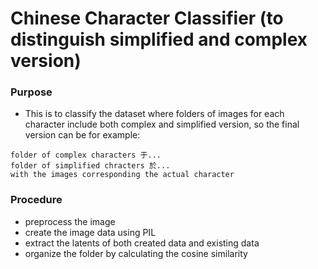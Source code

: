 # Chinese Character Classifier (to distinguish simplified and complex version)


### Purpose
- This is to classify the dataset where folders of images for each character include both complex and simplified version, so the final version can be for example:
```
folder of complex characters 于... 
folder of simplified chracters 於...
with the images corresponding the actual character
```

### Procedure
- preprocess the image
- create the image data using PIL
- extract the latents of both created data and existing data
- organize the folder by calculating the cosine similarity

